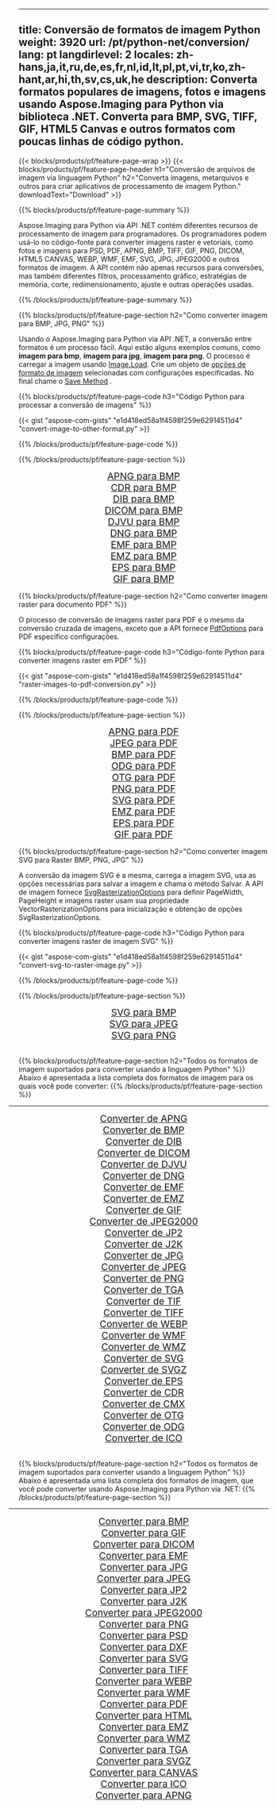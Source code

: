 ﻿
---
title: Conversão de formatos de imagem Python 
weight: 3920
url: /pt/python-net/conversion/ 
lang: pt
langdirlevel: 2
locales: zh-hans,ja,it,ru,de,es,fr,nl,id,lt,pl,pt,vi,tr,ko,zh-hant,ar,hi,th,sv,cs,uk,he
description: Converta formatos populares de imagens, fotos e imagens usando Aspose.Imaging para Python via biblioteca .NET. Converta para BMP, SVG, TIFF, GIF, HTML5 Canvas e outros formatos com poucas linhas de código python.
---

{{< blocks/products/pf/feature-page-wrap >}}
{{< blocks/products/pf/feature-page-header h1="Conversão de arquivos de imagem via linguagem Python" h2="Converta imagens, metarquivos e outros para criar aplicativos de processamento de imagem Python." downloadText="Download" >}}

{{% blocks/products/pf/feature-page-summary %}}

Aspose.Imaging para Python via API .NET contém diferentes recursos de processamento de imagem para programadores. Os programadores podem usá-lo no código-fonte para converter imagens raster e vetoriais, como fotos e imagens para PSD, PDF, APNG, BMP, TIFF, GIF, PNG, DICOM, HTML5 CANVAS, WEBP, WMF, EMF, SVG, JPG, JPEG2000 e outros formatos de imagem. A API contém não apenas recursos para conversões, mas também diferentes filtros, processamento gráfico, estratégias de memória, corte, redimensionamento, ajuste e outras operações usadas.

{{% /blocks/products/pf/feature-page-summary  %}}

{{% blocks/products/pf/feature-page-section  h2="Como converter imagem para BMP, JPG, PNG" %}}

Usando o Aspose.Imaging para Python via API .NET, a conversão entre formatos é um processo fácil. Aqui estão alguns exemplos comuns, como **imagem para bmp**, **imagem para jpg**, **imagem para png**. O processo é carregar a imagem usando [Image.Load](https://apireference.aspose.com/imaging/net/aspose.imaging/image/methods/load). Crie um objeto de [opções de formato de imagem](https://apireference.aspose.com/imaging/net/aspose.imaging.imageoptions) selecionadas com configurações especificadas. No final chame o [Save Method](https://apireference.aspose.com/imaging/net/aspose.imaging.image/save/methods/4) .

{{% blocks/products/pf/feature-page-code h3="Código Python para processar a conversão de imagens" %}}

{{< gist "aspose-com-gists" "e1d418ed58a1f4598f259e62914511d4" "convert-image-to-other-format.py" >}}

{{% /blocks/products/pf/feature-page-code  %}}

{{% /blocks/products/pf/feature-page-section %}}

<div class="container-fluid productfamilypage bg-gray">
    <div class="convertypes bg-gray agp-content section">
        <div class="container">
		<div class="row other-converters" style="gap: 10px;font-size: 19px;text-align:center;">
		   <div class="col-md-2 other-converter remove-lp remove-rp">
		      <a href="/imaging/pt/python-net/conversion/apng-to-bmp/" style="padding:15px;">APNG para BMP</a>
		   </div>
		   <div class="col-md-2 other-converter remove-lp remove-rp">
		      <a href="/imaging/pt/python-net/conversion/cdr-to-bmp/" style="padding:15px;">CDR para BMP</a>
		   </div>
		   <div class="col-md-2 other-converter remove-lp remove-rp">
		      <a href="/imaging/pt/python-net/conversion/dib-to-bmp/" style="padding:15px;">DIB para BMP</a>
		   </div>
		   <div class="col-md-2 other-converter remove-lp remove-rp">
		      <a href="/imaging/pt/python-net/conversion/dicom-to-bmp/" style="padding:15px;">DICOM para BMP</a>
		   </div>
 		   <div class="col-md-2 other-converter remove-lp remove-rp">
		      <a href="/imaging/pt/python-net/conversion/djvu-to-bmp/" style="padding:15px;">DJVU para BMP</a>
		   </div>
		   <div class="col-md-2 other-converter remove-lp remove-rp">
		      <a href="/imaging/pt/python-net/conversion/dng-to-bmp/" style="padding:15px;">DNG para BMP</a>
		   </div>
		   <div class="col-md-2 other-converter remove-lp remove-rp">
		      <a href="/imaging/pt/python-net/conversion/emf-to-bmp/" style="padding:15px;">EMF para BMP</a>
		   </div>
		   <div class="col-md-2 other-converter remove-lp remove-rp">
		      <a href="/imaging/pt/python-net/conversion/emz-to-bmp/" style="padding:15px;">EMZ para BMP</a>
		   </div>
		   <div class="col-md-2 other-converter remove-lp remove-rp">
		      <a href="/imaging/pt/python-net/conversion/eps-to-bmp/" style="padding:15px;">EPS para BMP</a>
		   </div>
		   <div class="col-md-2 other-converter remove-lp remove-rp">
		      <a href="/imaging/pt/python-net/conversion/gif-to-bmp/" style="padding:15px;">GIF para BMP</a>
		   </div>
		</div>
	</div>
    </div>
</div>

{{% blocks/products/pf/feature-page-section  h2="Como converter imagem raster para documento PDF" %}}

O processo de conversão de imagens raster para PDF é o mesmo da conversão cruzada de imagens, exceto que a API fornece [PdfOptions](https://apireference.aspose.com/imaging/net/aspose.imaging.imageoptions/pdfoptions) para PDF específico configurações.

{{% blocks/products/pf/feature-page-code h3="Código-fonte Python para converter imagens raster em PDF" %}}

{{< gist "aspose-com-gists" "e1d418ed58a1f4598f259e62914511d4" "raster-images-to-pdf-conversion.py" >}}

{{% /blocks/products/pf/feature-page-code  %}}

{{% /blocks/products/pf/feature-page-section %}}

<div class="container-fluid productfamilypage bg-gray">
    <div class="convertypes bg-gray agp-content section">
        <div class="container">
		<div class="row other-converters" style="gap: 10px;font-size: 19px;text-align:center;">
		   <div class="col-md-2 other-converter remove-lp remove-rp">
		      <a href="/imaging/pt/python-net/conversion/apng-to-PDF/" style="padding:15px;">APNG para PDF</a>
		   </div>
		   <div class="col-md-2 other-converter remove-lp remove-rp">
		      <a href="/imaging/pt/python-net/conversion/jpeg-to-PDF/" style="padding:15px;">JPEG para PDF</a>
		   </div>
		   <div class="col-md-2 other-converter remove-lp remove-rp">
		      <a href="/imaging/pt/python-net/conversion/bmp-to-PDF/" style="padding:15px;">BMP para PDF</a>
		   </div>
		   <div class="col-md-2 other-converter remove-lp remove-rp">
		      <a href="/imaging/pt/python-net/conversion/odg-to-PDF/" style="padding:15px;">ODG para PDF</a>
		   </div>
 		   <div class="col-md-2 other-converter remove-lp remove-rp">
		      <a href="/imaging/pt/python-net/conversion/otg-to-PDF/" style="padding:15px;">OTG para PDF</a>
		   </div>
		   <div class="col-md-2 other-converter remove-lp remove-rp">
		      <a href="/imaging/pt/python-net/conversion/png-to-PDF/" style="padding:15px;">PNG para PDF</a>
		   </div>
		   <div class="col-md-2 other-converter remove-lp remove-rp">
		      <a href="/imaging/pt/python-net/conversion/svg-to-PDF/" style="padding:15px;">SVG para PDF</a>
		   </div>
		   <div class="col-md-2 other-converter remove-lp remove-rp">
		      <a href="/imaging/pt/python-net/conversion/emz-to-PDF/" style="padding:15px;">EMZ para PDF</a>
		   </div>
		   <div class="col-md-2 other-converter remove-lp remove-rp">
		      <a href="/imaging/pt/python-net/conversion/eps-to-PDF/" style="padding:15px;">EPS para PDF</a>
		   </div>
		   <div class="col-md-2 other-converter remove-lp remove-rp">
		      <a href="/imaging/pt/python-net/conversion/gif-to-PDF/" style="padding:15px;">GIF para PDF</a>
		   </div>
		</div>
	</div>
    </div>
</div>

{{% blocks/products/pf/feature-page-section  h2="Como converter imagem SVG para Raster BMP, PNG, JPG" %}}

A conversão da imagem SVG é a mesma, carrega a imagem SVG, usa as opções necessárias para salvar a imagem e chama o método Salvar. A API de imagem fornece [SvgRasterizationOptions](https://apireference.aspose.com/imaging/net/aspose.imaging.imageoptions/svgrasterizationoptions) para definir PageWidth, PageHeight e imagens raster usam sua propriedade VectorRasterizationOptions para inicialização e obtenção de opções SvgRasterizationOptions. 

{{% blocks/products/pf/feature-page-code h3="Código Python para converter imagens raster de imagem SVG" %}}

{{< gist "aspose-com-gists" "e1d418ed58a1f4598f259e62914511d4" "convert-svg-to-raster-image.py" >}}

{{% /blocks/products/pf/feature-page-code  %}}

{{% /blocks/products/pf/feature-page-section %}}

<div class="container-fluid productfamilypage bg-gray">
    <div class="convertypes bg-gray agp-content section">
        <div class="container">
		<div class="row other-converters" style="gap: 10px;font-size: 19px;text-align:center;">
		   <div class="col-md-2 other-converter remove-lp remove-rp">
		      <a href="/imaging/pt/python-net/conversion/SVG-to-bmp/" style="padding:15px;">SVG para BMP</a>
		   </div>
		   <div class="col-md-2 other-converter remove-lp remove-rp">
		      <a href="/imaging/pt/python-net/conversion/SVG-to-jpeg/" style="padding:15px;">SVG para JPEG</a>
		   </div>
		   <div class="col-md-2 other-converter remove-lp remove-rp">
		      <a href="/imaging/pt/python-net/conversion/SVG-to-png/" style="padding:15px;">SVG para PNG</a>
		   </div>		   
		</div>
	</div>
    </div>
</div>
<br/>

{{% blocks/products/pf/feature-page-section  h2="Todos os formatos de imagem suportados para converter usando a linguagem Python" %}}
Abaixo é apresentada a lista completa dos formatos de imagem para os quais você pode converter:
{{% /blocks/products/pf/feature-page-section %}}
<div class="container-fluid productfamilypage bg-gray">
    <div class="convertypes bg-gray agp-content section">
        <div class="container">
                <hr style="margin-left:-20px;"/>
		<div class="row other-converters" style="gap: 10px;font-size: 19px;text-align:center;">
		    <div class='col-md-2 other-converter remove-lp remove-rp'><a href="/imaging/pt/python-net/conversion/from/apng/" style="padding:15px;">Converter de APNG</a></div>
<div class='col-md-2 other-converter remove-lp remove-rp'><a href="/imaging/pt/python-net/conversion/from/bmp/" style="padding:15px;">Converter de BMP</a></div>
<div class='col-md-2 other-converter remove-lp remove-rp'><a href="/imaging/pt/python-net/conversion/from/dib/" style="padding:15px;">Converter de DIB</a></div>
<div class='col-md-2 other-converter remove-lp remove-rp'><a href="/imaging/pt/python-net/conversion/from/dicom/" style="padding:15px;">Converter de DICOM</a></div>
<div class='col-md-2 other-converter remove-lp remove-rp'><a href="/imaging/pt/python-net/conversion/from/djvu/" style="padding:15px;">Converter de DJVU</a></div>
<div class='col-md-2 other-converter remove-lp remove-rp'><a href="/imaging/pt/python-net/conversion/from/dng/" style="padding:15px;">Converter de DNG</a></div>
<div class='col-md-2 other-converter remove-lp remove-rp'><a href="/imaging/pt/python-net/conversion/from/emf/" style="padding:15px;">Converter de EMF</a></div>
<div class='col-md-2 other-converter remove-lp remove-rp'><a href="/imaging/pt/python-net/conversion/from/emz/" style="padding:15px;">Converter de EMZ</a></div>
<div class='col-md-2 other-converter remove-lp remove-rp'><a href="/imaging/pt/python-net/conversion/from/gif/" style="padding:15px;">Converter de GIF</a></div>
<div class='col-md-2 other-converter remove-lp remove-rp'><a href="/imaging/pt/python-net/conversion/from/jpeg2000/" style="padding:15px;">Converter de JPEG2000</a></div>
<div class='col-md-2 other-converter remove-lp remove-rp'><a href="/imaging/pt/python-net/conversion/from/jp2/" style="padding:15px;">Converter de JP2</a></div>
<div class='col-md-2 other-converter remove-lp remove-rp'><a href="/imaging/pt/python-net/conversion/from/j2k/" style="padding:15px;">Converter de J2K</a></div>
<div class='col-md-2 other-converter remove-lp remove-rp'><a href="/imaging/pt/python-net/conversion/from/jpg/" style="padding:15px;">Converter de JPG</a></div>
<div class='col-md-2 other-converter remove-lp remove-rp'><a href="/imaging/pt/python-net/conversion/from/jpeg/" style="padding:15px;">Converter de JPEG</a></div>
<div class='col-md-2 other-converter remove-lp remove-rp'><a href="/imaging/pt/python-net/conversion/from/png/" style="padding:15px;">Converter de PNG</a></div>
<div class='col-md-2 other-converter remove-lp remove-rp'><a href="/imaging/pt/python-net/conversion/from/tga/" style="padding:15px;">Converter de TGA</a></div>
<div class='col-md-2 other-converter remove-lp remove-rp'><a href="/imaging/pt/python-net/conversion/from/tif/" style="padding:15px;">Converter de TIF</a></div>
<div class='col-md-2 other-converter remove-lp remove-rp'><a href="/imaging/pt/python-net/conversion/from/tiff/" style="padding:15px;">Converter de TIFF</a></div>
<div class='col-md-2 other-converter remove-lp remove-rp'><a href="/imaging/pt/python-net/conversion/from/webp/" style="padding:15px;">Converter de WEBP</a></div>
<div class='col-md-2 other-converter remove-lp remove-rp'><a href="/imaging/pt/python-net/conversion/from/wmf/" style="padding:15px;">Converter de WMF</a></div>
<div class='col-md-2 other-converter remove-lp remove-rp'><a href="/imaging/pt/python-net/conversion/from/wmz/" style="padding:15px;">Converter de WMZ</a></div>
<div class='col-md-2 other-converter remove-lp remove-rp'><a href="/imaging/pt/python-net/conversion/from/svg/" style="padding:15px;">Converter de SVG</a></div>
<div class='col-md-2 other-converter remove-lp remove-rp'><a href="/imaging/pt/python-net/conversion/from/svgz/" style="padding:15px;">Converter de SVGZ</a></div>
<div class='col-md-2 other-converter remove-lp remove-rp'><a href="/imaging/pt/python-net/conversion/from/eps/" style="padding:15px;">Converter de EPS</a></div>
<div class='col-md-2 other-converter remove-lp remove-rp'><a href="/imaging/pt/python-net/conversion/from/cdr/" style="padding:15px;">Converter de CDR</a></div>
<div class='col-md-2 other-converter remove-lp remove-rp'><a href="/imaging/pt/python-net/conversion/from/cmx/" style="padding:15px;">Converter de CMX</a></div>
<div class='col-md-2 other-converter remove-lp remove-rp'><a href="/imaging/pt/python-net/conversion/from/otg/" style="padding:15px;">Converter de OTG</a></div>
<div class='col-md-2 other-converter remove-lp remove-rp'><a href="/imaging/pt/python-net/conversion/from/odg/" style="padding:15px;">Converter de ODG</a></div>
<div class='col-md-2 other-converter remove-lp remove-rp'><a href="/imaging/pt/python-net/conversion/from/ico/" style="padding:15px;">Converter de ICO</a></div>
                </div>
        </div>
    </div>
</div>
<br/>

{{% blocks/products/pf/feature-page-section  h2="Todos os formatos de imagem suportados para converter usando a linguagem Python" %}}
Abaixo é apresentada uma lista completa dos formatos de imagem, que você pode converter usando Aspose.Imaging para Python via .NET:
{{% /blocks/products/pf/feature-page-section %}}
<div class="container-fluid productfamilypage bg-gray">
    <div class="convertypes bg-gray agp-content section">
        <div class="container">
	        <hr style="margin-left:-20px;"/>
		<div class="row other-converters" style="gap: 10px;font-size: 19px;text-align:center;">
		    <div class='col-md-2 other-converter remove-lp remove-rp'><a href="/imaging/pt/python-net/conversion/to/bmp/" style="padding:15px;">Converter para BMP</a></div>
<div class='col-md-2 other-converter remove-lp remove-rp'><a href="/imaging/pt/python-net/conversion/to/gif/" style="padding:15px;">Converter para GIF</a></div>
<div class='col-md-2 other-converter remove-lp remove-rp'><a href="/imaging/pt/python-net/conversion/to/dicom/" style="padding:15px;">Converter para DICOM</a></div>
<div class='col-md-2 other-converter remove-lp remove-rp'><a href="/imaging/pt/python-net/conversion/to/emf/" style="padding:15px;">Converter para EMF</a></div>
<div class='col-md-2 other-converter remove-lp remove-rp'><a href="/imaging/pt/python-net/conversion/to/jpg/" style="padding:15px;">Converter para JPG</a></div>
<div class='col-md-2 other-converter remove-lp remove-rp'><a href="/imaging/pt/python-net/conversion/to/jpeg/" style="padding:15px;">Converter para JPEG</a></div>
<div class='col-md-2 other-converter remove-lp remove-rp'><a href="/imaging/pt/python-net/conversion/to/jp2/" style="padding:15px;">Converter para JP2</a></div>
<div class='col-md-2 other-converter remove-lp remove-rp'><a href="/imaging/pt/python-net/conversion/to/j2k/" style="padding:15px;">Converter para J2K</a></div>
<div class='col-md-2 other-converter remove-lp remove-rp'><a href="/imaging/pt/python-net/conversion/to/jpeg2000/" style="padding:15px;">Converter para JPEG2000</a></div>
<div class='col-md-2 other-converter remove-lp remove-rp'><a href="/imaging/pt/python-net/conversion/to/png/" style="padding:15px;">Converter para PNG</a></div>
<div class='col-md-2 other-converter remove-lp remove-rp'><a href="/imaging/pt/python-net/conversion/to/psd/" style="padding:15px;">Converter para PSD</a></div>
<div class='col-md-2 other-converter remove-lp remove-rp'><a href="/imaging/pt/python-net/conversion/to/dxf/" style="padding:15px;">Converter para DXF</a></div>
<div class='col-md-2 other-converter remove-lp remove-rp'><a href="/imaging/pt/python-net/conversion/to/svg/" style="padding:15px;">Converter para SVG</a></div>
<div class='col-md-2 other-converter remove-lp remove-rp'><a href="/imaging/pt/python-net/conversion/to/tiff/" style="padding:15px;">Converter para TIFF</a></div>
<div class='col-md-2 other-converter remove-lp remove-rp'><a href="/imaging/pt/python-net/conversion/to/webp/" style="padding:15px;">Converter para WEBP</a></div>
<div class='col-md-2 other-converter remove-lp remove-rp'><a href="/imaging/pt/python-net/conversion/to/wmf/" style="padding:15px;">Converter para WMF</a></div>
<div class='col-md-2 other-converter remove-lp remove-rp'><a href="/imaging/pt/python-net/conversion/to/pdf/" style="padding:15px;">Converter para PDF</a></div>
<div class='col-md-2 other-converter remove-lp remove-rp'><a href="/imaging/pt/python-net/conversion/to/html/" style="padding:15px;">Converter para HTML</a></div>
<div class='col-md-2 other-converter remove-lp remove-rp'><a href="/imaging/pt/python-net/conversion/to/emz/" style="padding:15px;">Converter para EMZ</a></div>
<div class='col-md-2 other-converter remove-lp remove-rp'><a href="/imaging/pt/python-net/conversion/to/wmz/" style="padding:15px;">Converter para WMZ</a></div>
<div class='col-md-2 other-converter remove-lp remove-rp'><a href="/imaging/pt/python-net/conversion/to/tga/" style="padding:15px;">Converter para TGA</a></div>
<div class='col-md-2 other-converter remove-lp remove-rp'><a href="/imaging/pt/python-net/conversion/to/svgz/" style="padding:15px;">Converter para SVGZ</a></div>
<div class='col-md-2 other-converter remove-lp remove-rp'><a href="/imaging/pt/python-net/conversion/to/canvas/" style="padding:15px;">Converter para CANVAS</a></div>
<div class='col-md-2 other-converter remove-lp remove-rp'><a href="/imaging/pt/python-net/conversion/to/ico/" style="padding:15px;">Converter para ICO</a></div>
<div class='col-md-2 other-converter remove-lp remove-rp'><a href="/imaging/pt/python-net/conversion/to/apng/" style="padding:15px;">Converter para APNG</a></div>
                </div>
        </div>
    </div>
</div>

